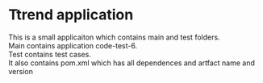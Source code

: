 # Ttrend application

This is a small applicaiton which contains main and test folders.  
Main contains application code-test-6.  
Test contains test cases.  
It also contains pom.xml which has all dependences and artfact name and version

